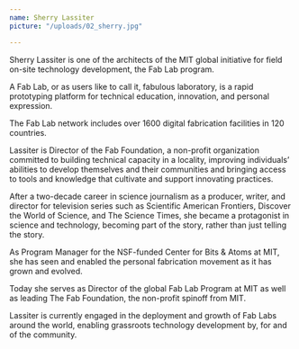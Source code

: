 ```yaml
---
name: Sherry Lassiter
picture: "/uploads/02_sherry.jpg"

---
```


Sherry Lassiter is one of the architects of the MIT global initiative for field on-site technology development, the Fab Lab program.

A Fab Lab, or as users like to call it, fabulous laboratory, is a rapid prototyping platform for technical education, innovation, and personal expression.

The Fab Lab network includes over 1600 digital fabrication facilities in 120 countries.

Lassiter is Director of the Fab Foundation, a non-profit organization committed to building technical capacity in a locality, improving individuals’ abilities to develop themselves and their communities and bringing access to tools and knowledge that cultivate and support innovating practices.

After a two-decade career in science journalism as a producer, writer, and director for television series such as Scientific American Frontiers, Discover the World of Science, and The Science Times, she became a protagonist in science and technology, becoming part of the story, rather than just telling the story.

As Program Manager for the NSF-funded Center for Bits & Atoms at MIT, she has seen and enabled the personal fabrication movement as it has grown and evolved.

Today she serves as Director of the global Fab Lab Program at MIT as well as leading The Fab Foundation, the non-profit spinoff from MIT.

Lassiter is currently engaged in the deployment and growth of Fab Labs around the world, enabling grassroots technology development by, for and of the community.
